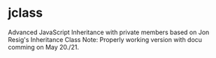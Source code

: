 jclass
======

Advanced JavaScript Inheritance with private members based on Jon Resig's Inheritance Class
Note: Properly working version with docu comming on May 20./21.
